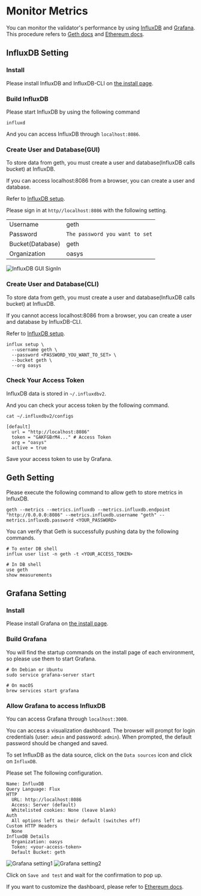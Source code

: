 # Monitor Metrics
You can monitor the validator's performance by using [InfluxDB](https://www.influxdata.com/) and [Grafana](https://grafana.com/).
This procedure refers to [Geth docs](https://geth.ethereum.org/docs/monitoring/dashboards) and [Ethereum docs](https://ethereum.org/en/developers/tutorials/monitoring-geth-with-influxdb-and-grafana/).

## InfluxDB Setting

### Install
Please install InfluxDB and InfluxDB-CLI on [the install page](https://docs.influxdata.com/influxdb/v2.6/install/).

### Build InfluxDB
Please start InfluxDB by using the following command

```shell
influxd
```

And you can access InfluxDB through `localhost:8086`.

### Create User and Database(GUI)
To store data from geth, you must create a user and database(InfluxDB calls bucket) at InfluxDB.

If you can access localhost:8086 from a browser, you can create a user and database.

Refer to [InfluxDB setup](https://docs.influxdata.com/influxdb/v2.6/install/#set-up-influxdb-through-the-ui).

Please sign in at `http//localhost:8086` with the following setting.

|                 |                                            |
|-----------------|--------------------------------------------|
| Username         | geth                                      |
| Password | `The password you want to set`                                        |
| Bucket(Database)             | geth         |
| Organization        | oasys    |

![InfluxDB GUI SignIn](/img/docs/techdocs/monitor-validator/influxdb_signin.png)

### Create User and Database(CLI)
To store data from geth, you must create a user and database(InfluxDB calls bucket) at InfluxDB.

If you cannot access localhost:8086 from a browser, you can create a user and database by InfluxDB-CLI.

Refer to [InfluxDB setup](https://docs.influxdata.com/influxdb/v2.6/install/?t=Set+up+with+the+CLI#set-up-influxdb-through-the-influx-cli).

```shell
influx setup \
  --username geth \
  --password <PASSWORD_YOU_WANT_TO_SET> \
  --bucket geth \
  --org oasys
```

### Check Your Access Token
InfluxDB data is stored in `~/.influxdbv2`. 

And you can check your access token by the following command.

```shell
cat ~/.influxdbv2/configs 
```

```shell
[default]
  url = "http://localhost:8086"
  token = "GAKFGBrM4..." # Access Token
  org = "oasys"
  active = true
```

Save your access token to use by Grafana.

## Geth Setting
Please execute the following command to allow geth to store metrics in InfluxDB.

```shell
geth --metrics --metrics.influxdb --metrics.influxdb.endpoint "http://0.0.0.0:8086" --metrics.influxdb.username "geth" --metrics.influxdb.password <YOUR_PASSWORD>
```

You can verify that Geth is successfully pushing data by the following commands.
```shell
# To enter DB shell
influx user list -n geth -t <YOUR_ACCESS_TOKEN>
```

```shell
# In DB shell
use geth
show measurements
```

## Grafana Setting

### Install
Please install Grafana on [the install page](https://grafana.com/docs/grafana/latest/setup-grafana/installation/).

### Build Grafana
You will find the startup commands on the install page of each environment, so please use them to start Grafana.

```shell
# On Debian or Ubuntu
sudo service grafana-server start

# On macOS
brew services start grafana
```

### Allow Grafana to access InfluxDB
You can access Grafana through `localhost:3000`.

You can access a visualization dashboard. The browser will prompt for login credentials (user: `admin` and password: `admin`). When prompted, the default password should be changed and saved.

To set InfluxDB as the data source, click on the `Data sources` icon and click on `InfluxDB`.

Please set The following configuration.
```
Name: InfluxDB
Query Language: Flux
HTTP
  URL: http://localhost:8086
  Access: Server (default)
  Whitelisted cookies: None (leave blank)
Auth
  All options left as their default (switches off)
Custom HTTP Headers
  None
InfluxDB Details
  Organization: oasys
  Token: <your-access-token>
  Default Bucket: geth
```

![Grafana setting1](/img/docs/techdocs/monitor-validator/grafana_setting_1.png)
![Grafana setting2](/img/docs/techdocs/monitor-validator/grafana_setting_2.png)

Click on `Save and test` and wait for the confirmation to pop up.

If you want to customize the dashboard, please refer to [Ethereum docs](https://ethereum.org/en/developers/tutorials/monitoring-geth-with-influxdb-and-grafana/#setting-up-grafana).

